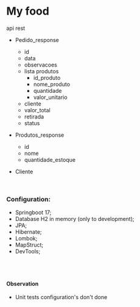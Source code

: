 # My food
api rest 
- Pedido_response
  - id
  - data
  - observacoes
  - lista produtos
    - id_produto
    - nome_produto
    - quantidade
    - valor_unitario
  - cliente
  - valor_total
  - retirada
  - status

- Produtos_response
  - id
  - nome
  - quantidade_estoque

- Cliente


<br />

### Configuration:

* Springboot 17;
* Database H2 in memory (only to development);
* JPA;
* Hibernate;
* Lombok;
* MapStruct;
* DevTools;

<br />
<br />

#### Observation
* Unit tests configuration's don't done
